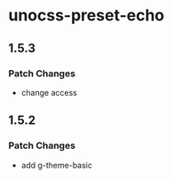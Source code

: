 # unocss-preset-echo

## 1.5.3

### Patch Changes

- change access

## 1.5.2

### Patch Changes

- add g-theme-basic
